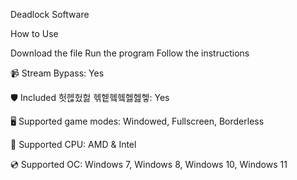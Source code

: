 Deadlock Software 

How to Use

Download the file
Run the program
Follow the instructions

📹 Stream Bypass: Yes

🛡️ Included 헛헪헜헗 헦헽헼헼헳헲헿: Yes

🖥️ Supported game modes: Windowed, Fullscreen, Borderless

🔧 Supported CPU: AMD & Intel

💿 Supported OC: Windows 7, Windows 8, Windows 10, Windows 11


   
